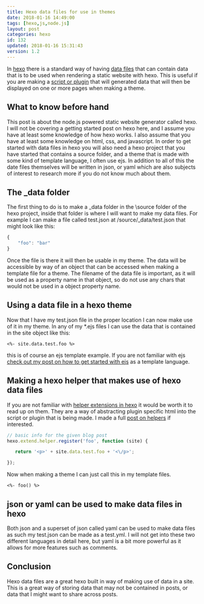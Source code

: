 ```yaml
---
title: Hexo data files for use in themes
date: 2018-01-16 14:49:00
tags: [hexo,js,node.js]
layout: post
categories: hexo
id: 132
updated: 2018-01-16 15:31:43
version: 1.2
---
```


In [hexo](https://hexo.io/) there is a standard way of having [data files](https://hexo.io/docs/data-files.html) that can contain data that is to be used when rendering a static website with hexo. This is useful if you are making a [script or plugin](/2018/01/03/hexo-plugins/) that will generated data that will then be displayed on one or more pages when making a theme.

<!-- more -->

## What to know before hand

This post is about the node.js powered static website generator called hexo. I will not be covering a getting started post on hexo here, and I assume you have at least some knowledge of how hexo works. I also assume that you have at least some knowledge on html, css, and javascript. In order to get started with data files in hexo you will also need a hexo project that you have started that contains a source folder, and a theme that is made with some kind of template language, I often use ejs. In addition to all of this the date files themselves will be written in json, or yaml which are also subjects of interest to research more if you do not know much about them.

## The \_data folder

The first thing to do is to make a \_data folder in the \source folder of the hexo project, inside that folder is where I will want to make my data files. For example I can make a file called test.json at /source/_data/test.json that might look like this:

```js
{
    "foo": "bar"
}
```

Once the file is there it will then be usable in my theme. The data will be accessible by way of an object that can be accessed when making a template file for a theme. The filename of the data file is important, as it will be used as a property name in that object, so do not use any chars that would not be used in a object property name.

## Using a data file in a hexo theme

Now that I have my test.json file in the proper location I can now make use of it in my theme. In any of my \*.ejs files I can use the data that is contained in the site object like this:

```
<%- site.data.test.foo %>
```

this is of course an ejs template example. If you are not familiar with ejs [check out my post on how to get started with ejs](/2017/12/07/nodejs-ejs-javascript-templates/) as a template language.

## Making a hexo helper that makes use of hexo data files

If you are not familiar with [helper extensions in hexo](https://hexo.io/api/helper.html) it would be worth it to read up on them. They are a way of abstracting plugin specific html into the script or plugin that is being made. I made a full [post on helpers](/2018/01/05/hexo-helpers/) if interested.

```js
// basic info for the given blog post
hexo.extend.helper.register('foo', function (site) {

   return '<p>' + site.data.test.foo + '<\/p>';

});
```

Now when making a theme I can just call this in my template files.

```
<%- foo() %>
```

## json or yaml can be used to make data files in hexo

Both json and a superset of json called yaml can be used to make data files as such my test.json can be made as a test.yml. I will not get into these two different languages in detail here, but yaml is a bit more powerful as it allows for more features such as comments.

## Conclusion

Hexo data files are a great hexo built in way of making use of data in a site. This is a great way of storing data that may not be contained in posts, or data that I might want to share across posts.